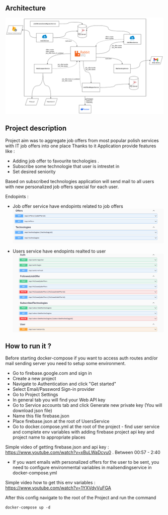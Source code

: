 ## Architecture

![Architecture](architecture.drawio.png)

## Project description

Project aim was to aggregate job offers from most popular polish services with IT job offers into one place
Thanks to it Application provide features like : 
- Adding job offer to favourite techologies . 
- Subscribe some technologie that user is intrestet in 
- Set desired seniority

Based on subscribed technologies application will send mail to all users with new personalized job offers special for each user.

Endopints : 
- Job offer service have endopints related to job offers
![JobOffers](jobofferserviceendpoints.png) 

- Users service have endopints realted to user 
![Users](userserviceendpoints.png)


## How to run it ?

Before starting docker-compose if you want to access auth routes and/or mail sending server you need to setup some environment.

- Go to firebase.google.com and sign in 
- Create a new project 
- Navigate to Authentication and click "Get started"
- Select Email/Password Sign-in provider
- Go to Project Settings
- In general tab you will find your Web API key 
- Go to Service accounts tab and click Generate new private key (You will download json file)
- Name this file firebase.json
- Place firebase.json at the root of UsersService
- Go to docker.compose.yml at the root of the project - find user service and complete env variables with adding firebase project api key and project name to appropriate places

Simple video of getting firebase.json and api key : https://www.youtube.com/watch?v=xBuLWaDcvu0 . Between 00:57 - 2:40

- If you want emails with personalized offers for the user to be sent, you need to configure environmental variables in mailsendingservice in docker-compose.yml

Simple video how to get this env variables : https://www.youtube.com/watch?v=1YXVdyVuFGA

After this config navigate to the root of the Project and run the command

```shell 
docker-compose up -d
```





